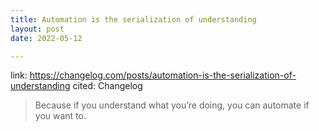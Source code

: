```yaml
---
title: Automation is the serialization of understanding
layout: post
date: 2022-05-12

---
```


link: https://changelog.com/posts/automation-is-the-serialization-of-understanding
cited: Changelog 

> Because if you understand what you’re doing, you can automate if you want to.
